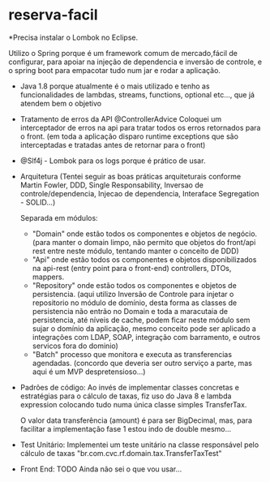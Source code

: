 # reserva-facil

*Precisa instalar o Lombok no Eclipse.

Utilizo o Spring porque é um framework comum de mercado,fácil de configurar, para apoiar na injeção de dependencia e inversão de controle, e o spring boot para empacotar tudo num jar e rodar a aplicação.

- Java 1.8 porque atualmente é o mais utilizado e tenho as funcionalidades de lambdas, streams, functions, optional etc..., que já atendem bem o objetivo

- Tratamento de erros da API @ControllerAdvice
Coloquei um interceptador de erros na api para tratar todos os erros retornados para o front. (em toda a aplicação disparo runtime exceptions que são interceptadas e tratadas antes de retornar para o front)

- @Slf4j - Lombok para os logs porque é prático de usar.

- Arquitetura (Tentei seguir as boas práticas arquiteturais conforme Martin Fowler, DDD, Single Responsability, Inversao de controle/dependencia, Injecao de dependencia, Interaface Segregation - SOLID...)

  Separada em módulos:
    - "Domain" onde estão todos os componentes e objetos de negócio. (para manter o domain limpo, não permito que objetos do front/api rest entre neste módulo, tentando manter o conceito de DDD)
    - "Api" onde estão todos os componentes e objetos disponibilizados na api-rest (entry point para o front-end) controllers, DTOs, mappers.
    - "Repository" onde estão todos os componentes e objetos de persistencia. (aqui utilizo Inversão de Controle para injetar o repositorio no módulo de domínio, desta forma as classes de persistencia não entrão no Domain e toda a maracutaia de persistencia, até  níveis de cache, podem ficar neste módulo sem sujar o domínio da aplicação, mesmo conceito pode ser aplicado a integrações com LDAP, SOAP, integração com barramento, e outros servicos fora do dominio)
    - "Batch" processo que monitora e executa as transferencias agendadas. (concordo que deveria ser outro serviço a parte, mas aqui é um MVP despretensioso...)

- Padrões de código:
	  Ao invés de implementar classes concretas e estratégias para o cálculo de taxas, fiz uso do Java 8 e lambda expression colocando tudo numa única classe simples TransferTax.
	  
	 O valor data transferência (amount) é para ser BigDecimal, mas, para facilitar a implementação fase 1 estou indo de double mesmo...
  
- Test Unitário: 
	Implementei um teste unitário na classe responsável pelo cálculo de taxas "br.com.cvc.rf.domain.tax.TransferTaxTest"
  
 - Front End: TODO
 	Ainda não sei o que vou usar... 

    





